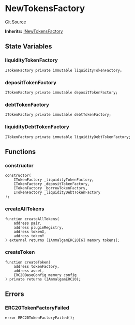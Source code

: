 # NewTokensFactory
[Git Source](https://github.com/Ammalgam-Protocol/core-v1/blob/975f0ea3593c2ebbbad06ad90ec03f0a7b68c3e0/contracts/factories/NewTokensFactory.sol)

**Inherits:**
[INewTokensFactory](/docs/developer-guide/contracts/interfaces/factories/INewTokensFactory.sol/interface.INewTokensFactory.md)


## State Variables
### liquidityTokenFactory

```solidity
ITokenFactory private immutable liquidityTokenFactory;
```


### depositTokenFactory

```solidity
ITokenFactory private immutable depositTokenFactory;
```


### debtTokenFactory

```solidity
ITokenFactory private immutable debtTokenFactory;
```


### liquidityDebtTokenFactory

```solidity
ITokenFactory private immutable liquidityDebtTokenFactory;
```


## Functions
### constructor


```solidity
constructor(
    ITokenFactory _liquidityTokenFactory,
    ITokenFactory _depositTokenFactory,
    ITokenFactory _borrowTokenFactory,
    ITokenFactory _liquidityDebtTokenFactory
);
```

### createAllTokens


```solidity
function createAllTokens(
    address pair,
    address pluginRegistry,
    address tokenX,
    address tokenY
) external returns (IAmmalgamERC20[6] memory tokens);
```

### createToken


```solidity
function createToken(
    address tokenFactory,
    address asset,
    ERC20BaseConfig memory config
) private returns (IAmmalgamERC20);
```

## Errors
### ERC20TokenFactoryFailed

```solidity
error ERC20TokenFactoryFailed();
```

